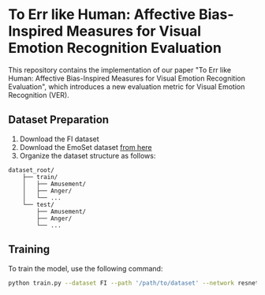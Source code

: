 # To Err like Human: Affective Bias-Inspired Measures for Visual Emotion Recognition Evaluation

This repository contains the implementation of our paper "To Err like Human: Affective Bias-Inspired Measures for Visual Emotion Recognition Evaluation", which introduces a new evaluation metric for Visual Emotion Recognition (VER).

## Dataset Preparation
1. Download the FI dataset
2. Download the EmoSet dataset [from here](https://github.com/JingyuanYY/EmoSet)
3. Organize the dataset structure as follows:

```
dataset_root/
    ├── train/
    │   ├── Amusement/
    │   ├── Anger/
    │   └── ...
    └── test/
        ├── Amusement/
        ├── Anger/
        └── ...
```

## Training

To train the model, use the following command:

```bash
python train.py --dataset FI --path '/path/to/dataset' --network resnet50
```
